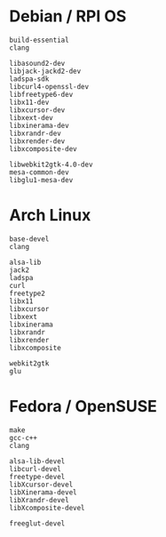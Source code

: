 
# Debian / RPI OS

    build-essential
    clang
    
    libasound2-dev
    libjack-jackd2-dev
    ladspa-sdk
    libcurl4-openssl-dev
    libfreetype6-dev
    libx11-dev
    libxcursor-dev
    libxext-dev
    libxinerama-dev
    libxrandr-dev
    libxrender-dev
    libxcomposite-dev
        
    libwebkit2gtk-4.0-dev
    mesa-common-dev
    libglu1-mesa-dev

# Arch Linux

    base-devel
    clang
    
    alsa-lib
    jack2
    ladspa
    curl
    freetype2
    libx11
    libxcursor
    libxext
    libxinerama
    libxrandr
    libxrender
    libxcomposite

    webkit2gtk
    glu

# Fedora / OpenSUSE
    
    make
    gcc-c++
    clang
    
    alsa-lib-devel
    libcurl-devel
    freetype-devel
    libXcursor-devel
    libXinerama-devel
    libXrandr-devel
    libXcomposite-devel
    
    freeglut-devel
